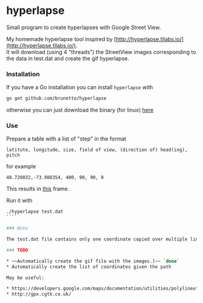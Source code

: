 hyperlapse
==========

Small program to create hyperlapses with Google Street View.

My homemade hyperlapse tool inspired by [http://hyperlapse.tllabs.io/](http://hyperlapse.tllabs.io/).    
It will download (using 4 "threads") the StreetView images corresponding to the data in test.dat and create the gif hyperlapse.

### Installation

If you have a Go installation you can install `hyperlapse` with

````bash
go get github.com/brunetto/hyperlapse
````

otherwise you can just download the binary (for linux)  [here](https://github.com/brunetto/hyperlapse/blob/master/hyperlapse)

### Use

Prepare a table with a list of "step" in the format

```
latitute, longitude, size, field of view, (direction of) head(ing), pitch
```

for example

```
40.720032,-73.988354, 400, 90, 90, 0
```

This results in [this](https://maps.googleapis.com/maps/api/streetview?size=400x400&location=40.720032,-73.988354&fov=90&heading=90&pitch=0) frame.

Run it with 

`````bash
./hyperlapse test.dat
````

### Note

The test.dat file contains only one coordinate copied over multiple lines so it will download multiple copies of the same image.

### TODO

* ~~Automatically create the gif file with the images.]~~ `done`
* Automatically create the list of coordinates given the path

May be useful:  

* https://developers.google.com/maps/documentation/utilities/polylineutility
* http://gpx.cgtk.co.uk/
